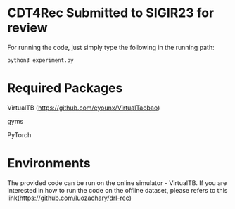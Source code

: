 
# CDT4Rec Submitted to SIGIR23 for review

For running the code, just simply type the following in the running path:

``
python3 experiment.py
``

# Required Packages
VirtualTB (https://github.com/eyounx/VirtualTaobao)

gyms

PyTorch

# Environments

The provided code can be run on the online simulator - VirtualTB.
If you are interested in how to run the code on the offline dataset, please refers to this link(https://github.com/luozachary/drl-rec)



